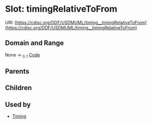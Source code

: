
# Slot: timingRelativeToFrom




URI: [https://cdisc.org/DDF/USDMUML/timing__timingRelativeToFrom](https://cdisc.org/DDF/USDMUML/timing__timingRelativeToFrom)


## Domain and Range

None &#8594;  <sub>0..1</sub> [Code](Code.md)

## Parents


## Children


## Used by

 * [Timing](Timing.md)
